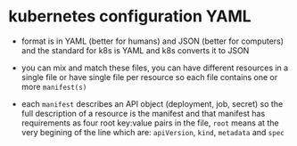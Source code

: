 # kubernetes configuration YAML

- format is in YAML (better for humans) and JSON (better for computers)
and the standard for k8s is YAML and k8s converts it to JSON

- you can mix and match these files, you can have different resources
in a single file or have single file per resource so each file contains
one or more `manifest(s)`

- each `manifest` describes an API object (deployment, job, secret) so
the full description of a resource is the manifest and that manifest has
requirements as four root key:value pairs in the file, `root` means at
the very begining of the line which are: 
`apiVersion`, `kind`, `metadata` and `spec`

